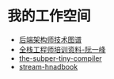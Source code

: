 # 我的工作空间

- [后端架构师技术图谱](https://github.com/advence-liz/architect-awesome)
- [全栈工程师培训资料-阮一峰](https://github.com/advence-liz/jstraining)
- [the-subper-tiny-compiler](https://github.com/advence-liz/the-super-tiny-compiler)
- [stream-hnadbook](https://github.com/advence-liz/stream-handbook)